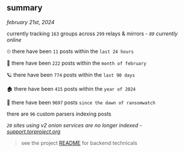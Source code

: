 
## summary
_february 21st, 2024_

currently tracking `163` groups across `299` relays & mirrors - _`89` currently online_

⏲ there have been `11` posts within the `last 24 hours`

🦈 there have been `222` posts within the `month of february`

🪐 there have been `774` posts within the `last 90 days`

🏚 there have been `415` posts within the `year of 2024`

🦕 there have been `9697` posts `since the dawn of ransomwatch`

there are `96` custom parsers indexing posts

_`20` sites using v2 onion services are no longer indexed - [support.torproject.org](https://support.torproject.org/onionservices/v2-deprecation/)_

> see the project [README](https://github.com/joshhighet/ransomwatch#ransomwatch--) for backend technicals

